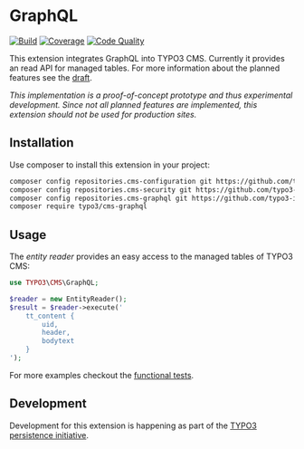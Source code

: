 # GraphQL

[![Build](https://badgen.net/travis/typo3-initiatives/graphql)](https://travis-ci.com/TYPO3-Initiatives/graphql)
[![Coverage](https://badgen.net/codacy/coverage/052bb2cd84cb461a92b172c1953989b4)](https://app.codacy.com/project/TYPO3-Initiatives/graphql/dashboard)
[![Code Quality](https://badgen.net/codacy/grade/052bb2cd84cb461a92b172c1953989b4)](https://app.codacy.com/project/TYPO3-Initiatives/graphql/dashboard)

This extension integrates GraphQL into TYPO3 CMS. Currently it provides an read API for managed tables. For more information about the planned features see the [draft](https://docs.google.com/document/d/1M-V9H9W_tmWZI-Be9Zo5xTZUMgwJk2dMUxOFw-waO04/).

*This implementation is a proof-of-concept prototype and thus experimental development. Since not all planned features are implemented, this extension should not be used for production sites.*

## Installation

Use composer to install this extension in your project:

```bash
composer config repositories.cms-configuration git https://github.com/typo3-initiatives/configuration
composer config repositories.cms-security git https://github.com/typo3-initiatives/security
composer config repositories.cms-graphql git https://github.com/typo3-initiatives/graphql
composer require typo3/cms-graphql
```

## Usage

The *entity reader* provides an easy access to the managed tables of TYPO3 CMS:

```php
use TYPO3\CMS\GraphQL;

$reader = new EntityReader();
$result = $reader->execute('
    tt_content {
        uid,
        header,
        bodytext
    }
');
```

For more examples checkout the [functional tests](Tests/Functional/EntityReaderTest.php).

## Development

Development for this extension is happening as part of the [TYPO3 persistence initiative](https://typo3.org/community/teams/typo3-development/initiatives/persistence/).
